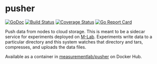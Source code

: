 # pusher

[![GoDoc](https://godoc.org/github.com/m-lab/pusher?status.svg)](https://godoc.org/github.com/m-lab/pusher)
[![Build Status](https://travis-ci.org/m-lab/pusher.svg?branch=master)](https://travis-ci.org/m-lab/pusher)
[![Coverage Status](https://coveralls.io/repos/github/m-lab/pusher/badge.svg?branch=master)](https://coveralls.io/github/m-lab/pusher?branch=master)
[![Go Report Card](https://goreportcard.com/badge/github.com/m-lab/pusher)](https://goreportcard.com/report/github.com/m-lab/pusher)

Push data from nodes to cloud storage.  This is meant to be a sidecar service
for experiments deployed on [M-Lab](https://www.measurementlab.net).
Experiments write data to a particular directory and this system watches that
directory and tars, compresses, and uploads the data files.

Available as a container in [measurementlab/pusher](https://hub.docker.com/r/measurementlab/pusher/) on Docker Hub.
